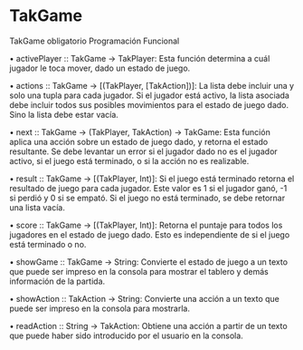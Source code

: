 # TakGame
TakGame obligatorio Programación Funcional


• activePlayer :: TakGame -> TakPlayer: Esta función determina a cuál jugador le toca mover, dado
un estado de juego.

• actions :: TakGame -> [(TakPlayer, [TakAction])]: La lista debe incluir una y solo una tupla para
cada jugador. Si el jugador está activo, la lista asociada debe incluir todos sus posibles movimientos para
el estado de juego dado. Sino la lista debe estar vacía.

• next :: TakGame -> (TakPlayer, TakAction) -> TakGame: Esta función aplica una acción sobre un
estado de juego dado, y retorna el estado resultante. Se debe levantar un error si el jugador dado no es el
jugador activo, si el juego está terminado, o si la acción no es realizable.

• result :: TakGame -> [(TakPlayer, Int)]: Si el juego está terminado retorna el resultado de juego
para cada jugador. Este valor es 1 si el jugador ganó, -1 si perdió y 0 si se empató. Si el juego no está
terminado, se debe retornar una lista vacía.

• score :: TakGame -> [(TakPlayer, Int)]: Retorna el puntaje para todos los jugadores en el estado
de juego dado. Esto es independiente de si el juego está terminado o no.

• showGame :: TakGame -> String: Convierte el estado de juego a un texto que puede ser impreso en la
consola para mostrar el tablero y demás información de la partida.

• showAction :: TakAction -> String: Convierte una acción a un texto que puede ser impreso en la
consola para mostrarla.

• readAction :: String -> TakAction: Obtiene una acción a partir de un texto que puede haber sido
introducido por el usuario en la consola.














